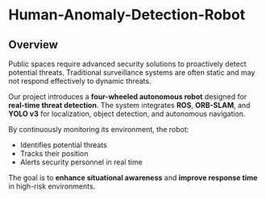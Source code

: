 # Human-Anomaly-Detection-Robot
## Overview  

Public spaces require advanced security solutions to proactively detect potential threats. Traditional surveillance systems are often static and may not respond effectively to dynamic threats.  

Our project introduces a **four-wheeled autonomous robot** designed for **real-time threat detection**. The system integrates **ROS**, **ORB-SLAM**, and **YOLO v3** for localization, object detection, and autonomous navigation.  

By continuously monitoring its environment, the robot:  
- Identifies potential threats  
- Tracks their position  
- Alerts security personnel in real time  

The goal is to **enhance situational awareness** and **improve response time** in high-risk environments.  

